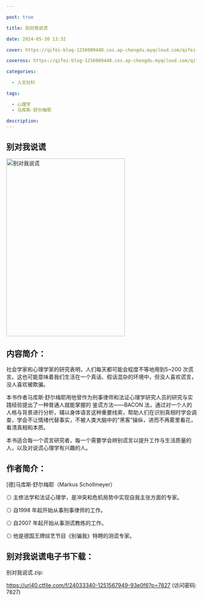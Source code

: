 ```yaml
---

post: true

title: 别对我说谎

date: 2024-05-30 13:32

cover: https://qifei-blog-1256009448.cos.ap-chengdu.myqcloud.com/qifei-blog/s34450369.jpg

coveross: https://qifei-blog-1256009448.cos.ap-chengdu.myqcloud.com/qifei-blog/s34450369.jpg

categories:

  - 人文社科

tags:

  - 心理学
  - 马库斯·舒尔梅耶

description:
---
```


## 别对我说谎

<img alt="别对我说谎" class="aligncenter loading" data-was-processed="true" decoding="async" fetchpriority="high" height="471" src="https://qifei-blog-1256009448.cos.ap-chengdu.myqcloud.com/qifei-blog/s34450369.jpg" style="cursor: zoom-in;" width="314"/>

## 内容简介：

社会学家和心理学家的研究表明，人们每天都可能会程度不等地用到5~200 次谎言。这也可能意味着我们生活在一个真话、假话混杂的环境中，但没人喜欢谎言，没人喜欢被欺骗。

本书作者马库斯·舒尔梅耶用他曾作为刑事律师和法证心理学研究人员的研究与实践经验提出了一种普通人就能掌握的 鉴谎方法——BACON 法，通过对一个人的人格与背景进行分析，辅以身体语言这种重要线索，帮助人们在识别真相时学会调查，学会不让情绪代替事实，不被人类大脑中的“黑客”操纵，进而不再雾里看花，看清真相和本质。

本书适合每一个谎言研究者，每一个需要学会辨别谎言以提升工作与生活质量的人，以及对说谎心理学有兴趣的人。

## 作者简介：

[德]马库斯·舒尔梅耶（Markus Schollmeyer）

◎ 主修法学和法证心理学，是冲突和危机局势中实现自我主张方面的专家。

◎ 自1998 年起开始从事刑事律师的工作。

◎ 自2007 年起开始从事测谎教练的工作。

◎ 他是德国王牌综艺节目《别骗我》特聘的测谎专家。

## 别对我说谎电子书下载：

别对我说谎.zip: 

https://url40.ctfile.com/f/24033340-1251567949-93e0f6?p=7827 (访问密码: 7827)
